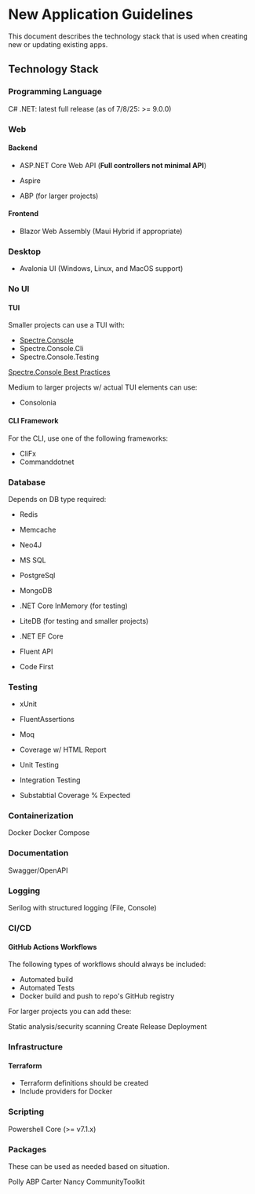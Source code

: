 # New Application Guidelines

This document describes the technology stack that is used when creating new or updating existing apps.

## Technology Stack

### Programming Language

C#
.NET: latest full release (as of 7/8/25: >= 9.0.0)

### Web

#### Backend

* ASP.NET Core Web API (**Full controllers not minimal API**)
* Aspire

* ABP (for larger projects)

#### Frontend

* Blazor Web Assembly (Maui Hybrid if appropriate)

### Desktop

* Avalonia UI (Windows, Linux, and MacOS support)

### No UI

#### TUI

Smaller projects can use a TUI with:

* [Spectre.Console](https://github.com/spectreconsole/spectre.console)
* Spectre.Console.Cli
* Spectre.Console.Testing

[Spectre.Console Best Practices](https://spectreconsole.net/best-practices)

Medium to larger projects w/ actual TUI elements can use:

* Consolonia

#### CLI Framework

For the CLI, use one of the following frameworks:

* CliFx
* Commanddotnet
<!-- * System.CommandLine -->

### Database

Depends on DB type required:

* Redis
* Memcache
* Neo4J
* MS SQL
* PostgreSql
* MongoDB

* .NET Core InMemory (for testing)
* LiteDB (for testing and smaller projects)

* .NET EF Core

* Fluent API
* Code First

### Testing

* xUnit
* FluentAssertions
* Moq
* Coverage w/ HTML Report

* Unit Testing
* Integration Testing
* Substabtial Coverage % Expected

### Containerization

Docker
Docker Compose

### Documentation

Swagger/OpenAPI

### Logging

Serilog with structured logging (File, Console)

### CI/CD

#### GitHub Actions Workflows

The following types of workflows should always be included:

* Automated build
* Automated Tests
* Docker build and push to repo's GitHub registry

For larger projects you can add these:

Static analysis/security scanning
Create Release
Deployment

### Infrastructure


#### Terraform

* Terraform definitions should be created
* Include providers for Docker

### Scripting

Powershell Core (>= v7.1.x)

### Packages

These can be used as needed based on situation.

Polly
ABP
Carter
Nancy
CommunityToolkit
